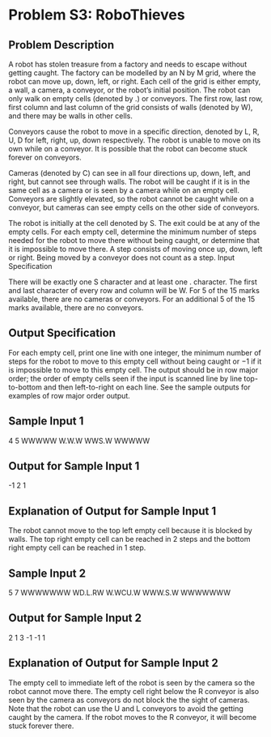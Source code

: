 
# Problem S3: RoboThieves

## Problem Description

A robot has stolen treasure from a factory and needs to escape without getting caught. The factory
can be modelled by an N by M grid, where the robot can move up, down, left, or right.
Each cell of the grid is either empty, a wall, a camera, a conveyor, or the robot’s initial position.
The robot can only walk on empty cells (denoted by .) or conveyors. The first row, last row, first
column and last column of the grid consists of walls (denoted by W), and there may be walls in
other cells.

Conveyors cause the robot to move in a specific direction, denoted by L, R, U, D for left, right, up,
down respectively. The robot is unable to move on its own while on a conveyor. It is possible that
the robot can become stuck forever on conveyors.

Cameras (denoted by C) can see in all four directions up, down, left, and right, but cannot see
through walls. The robot will be caught if it is in the same cell as a camera or is seen by a camera
while on an empty cell. Conveyors are slightly elevated, so the robot cannot be caught while on a
conveyor, but cameras can see empty cells on the other side of conveyors.

The robot is initially at the cell denoted by S. The exit could be at any of the empty cells. For each
empty cell, determine the minimum number of steps needed for the robot to move there without
being caught, or determine that it is impossible to move there. A step consists of moving once up,
down, left or right. Being moved by a conveyor does not count as a step.
Input Specification

There will be exactly one S character and at least one . character. The first and last character of
every row and column will be W.
For 5 of the 15 marks available, there are no cameras or conveyors.
For an additional 5 of the 15 marks available, there are no conveyors.

## Output Specification
For each empty cell, print one line with one integer, the minimum number of steps for the robot to
move to this empty cell without being caught or −1 if it is impossible to move to this empty cell.
The output should be in row major order; the order of empty cells seen if the input is scanned line
by line top-to-bottom and then left-to-right on each line. See the sample outputs for examples of
row major order output.

## Sample Input 1
4 5
WWWWW
W.W.W
WWS.W
WWWWW

## Output for Sample Input 1
-1
2
1

## Explanation of Output for Sample Input 1
The robot cannot move to the top left empty cell because it is blocked by walls.
The top right empty cell can be reached in 2 steps and the bottom right empty cell can be reached
in 1 step.

## Sample Input 2
5 7
WWWWWWW
WD.L.RW
W.WCU.W
WWW.S.W
WWWWWWW

## Output for Sample Input 2
2
1
3
-1
-1
1

## Explanation of Output for Sample Input 2
The empty cell to immediate left of the robot is seen by the camera so the robot cannot move there.
The empty cell right below the R conveyor is also seen by the camera as conveyors do not block
the the sight of cameras.
Note that the robot can use the U and L conveyors to avoid the getting caught by the camera.
If the robot moves to the R conveyor, it will become stuck forever there.
